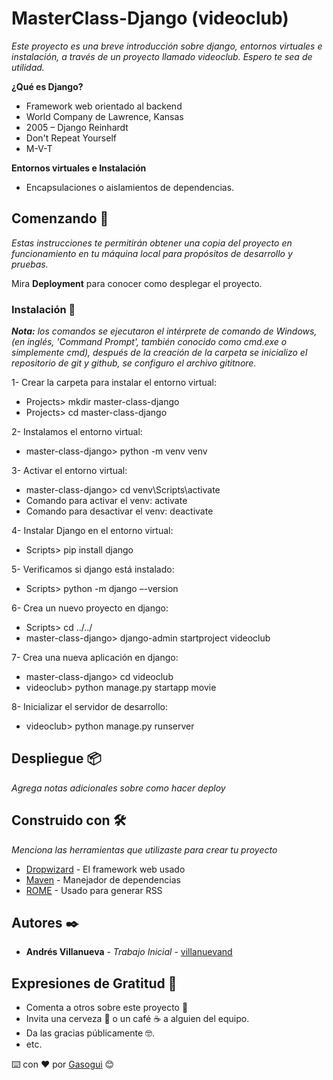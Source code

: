# MasterClass-Django (videoclub)

_Este proyecto es una breve introducción sobre django, entornos virtuales e instalación, a través de un proyecto llamado videoclub. Espero te sea de utilidad._

**¿Qué es Django?**

- Framework web orientado al backend
- World Company de Lawrence, Kansas
- 2005 – Django Reinhardt
- Don't Repeat Yourself
- M-V-T

**Entornos virtuales e Instalación**

- Encapsulaciones o aislamientos de dependencias.

## Comenzando 🚀

_Estas instrucciones te permitirán obtener una copia del proyecto en funcionamiento en tu máquina local para propósitos de desarrollo y pruebas._

Mira **Deployment** para conocer como desplegar el proyecto.

### Instalación 🔧

_**Nota:** los comandos se ejecutaron el intérprete de comando de Windows, (en inglés, 'Command Prompt', también conocido como cmd.exe o simplemente cmd), después de la creación de la carpeta se inicializo el repositorio de git y github, se configuro el archivo gititnore._

1- Crear la carpeta para instalar el entorno virtual:

- Projects> mkdir master-class-django
- Projects> cd master-class-django

2- Instalamos el entorno virtual:

- master-class-django> python -m venv venv

3- Activar el entorno virtual:

- master-class-django> cd venv\Scripts\activate
- Comando para activar el venv: activate
- Comando para desactivar el venv: deactivate

4- Instalar Django en el entorno virtual:

- Scripts> pip install django

5- Verificamos si django está instalado:

- Scripts> python -m django –-version

6- Crea un nuevo proyecto en django:

- Scripts> cd ../../
- master-class-django> django-admin startproject videoclub

7- Crea una nueva aplicación en django:

- master-class-django> cd videoclub
- videoclub> python manage.py startapp movie

8- Inicializar el servidor de desarrollo:

- videoclub> python manage.py runserver

## Despliegue 📦

_Agrega notas adicionales sobre como hacer deploy_

## Construido con 🛠️

_Menciona las herramientas que utilizaste para crear tu proyecto_

- [Dropwizard](http://www.dropwizard.io/1.0.2/docs/) - El framework web usado
- [Maven](https://maven.apache.org/) - Manejador de dependencias
- [ROME](https://rometools.github.io/rome/) - Usado para generar RSS

## Autores ✒️

- **Andrés Villanueva** - _Trabajo Inicial_ - [villanuevand](https://github.com/villanuevand)

## Expresiones de Gratitud 🎁

- Comenta a otros sobre este proyecto 📢
- Invita una cerveza 🍺 o un café ☕ a alguien del equipo.
- Da las gracias públicamente 🤓.
- etc.

⌨️ con ❤️ por [Gasogui](https://github.com/Gasogui) 😊
